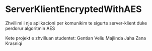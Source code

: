 # ServerKlientEncryptedWithAES
Zhvillimi i nje aplikacioni per komunikim te sigurte server-klient duke perdorur algoritmin AES

Kete projekt e zhvilluan studentet:
Gentian Veliu
Majlinda Jaha
Zana Krasniqi
